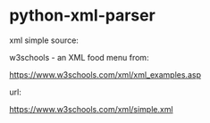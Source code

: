 # python-xml-parser

xml simple source:

w3schools - an XML food menu from:

https://www.w3schools.com/xml/xml_examples.asp

url:

https://www.w3schools.com/xml/simple.xml